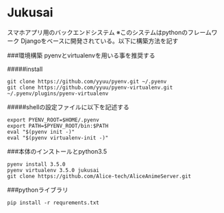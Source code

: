 # Jukusai

スマホアプリ用のバックエンドシステム
※このシステムはpythonのフレームワーク Djangoをベースに開発されている。以下に構築方法を記す

###環境構築
pyenvとvirtualenvを用いる事を推奨する

#####install

```
git clone https://github.com/yyuu/pyenv.git ~/.pyenv
git clone https://github.com/yyuu/pyenv-virtualenv.git ~/.pyenv/plugins/pyenv-virtualenv
```

#####shellの設定ファイルに以下を記述する

```
export PYENV_ROOT=$HOME/.pyenv
export PATH=$PYENV_ROOT/bin:$PATH
eval "$(pyenv init -)"
eval "$(pyenv virtualenv-init -)"
```

###本体のインストールとpython3.5

```
pyenv install 3.5.0
pyenv virtualenv 3.5.0 jukusai
git clone https://github.com/Alice-tech/AliceAnimeServer.git
```

###pythonライブラリ

```
pip install -r requrements.txt
```
